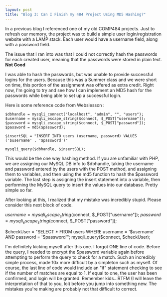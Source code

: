 ```yaml
---
layout: post
title: "Blog 3: Can I Finish my 484 Project Using MD5 Hashing?"
---
```


In a previous blog I referenced one of my old COMP484 projects. Just to refresh our memory, the project was to build a simple user login/registration website with a LAMP stack. Each user would have a username field, along with a password field.

The issue that I ran into was that I could not correctly hash the passwords for each created user, meaning that the passwords were stored in plain text. **Not Good**

I was able to hash the passwords, but was unable to provide successful logins for the users. Because this was a Summer class and we were short on time, this portion of the assignment was offered as extra credit. Right now, I'm going to try and see how I can implement an MD5 hash for the passwords while being able to set up a successful login.

Here is some reference code from Webslesson :

    $dbhandle = mysqli_connect("localhost", "admin", "", "users");
    $username = mysqli_escape_string($connect, $_POST["username"]);
    $password = mysqli_escape_string($connect, $_POST["password"]);
    $password = md5($password);

    $insertSQL = "INSERT INTO users (username, password) VALUES ('$username' , '$password')"

    mysqli_query($dbhandle, $insertSQL);

This would be the one way hashing method. If you are unfamiliar with PHP, we are assigning our MySQL DB info to $dbhandle, taking the username and password entered by the users with the POST method, and assigning them to variables, and then using the md5 function to hash the $password variable. The last step is assigning the insert statement into a variable, then performing the MySQL query to insert the values into our database. Pretty simple so far.

After looking at this, I realized that my mistake was incredibly stupid. Please consider this next block of code.

  $username = mysqli_escape_string($connect, $_POST["username"]);
  $password = mysqli_escape_string($connect, $_POST["password"]);

  $checkUser = "SELECT * FROM users WHERE username = '$username' AND password = '$password'";
  mysqli_query($connect, $checkUser);

I'm definitely kicking myself after this one. I forgot ONE line of code. Before the query, I needed to encrypt the $password variable again before attempting to perform the query to check for a match. Such an incredibly simple process, made 10x more difficult by a simpleton such as myself. Of course, the last line of code would include an "if" statement checking to see if the number of matches are equal to 1. If equal to one, the user has been confirmed, and login will be granted. Remember kids...RTFM (I will leave the interpretation of that to you, lol) before you jump into something new. The mistakes you're making are probably not that difficult to correct.
